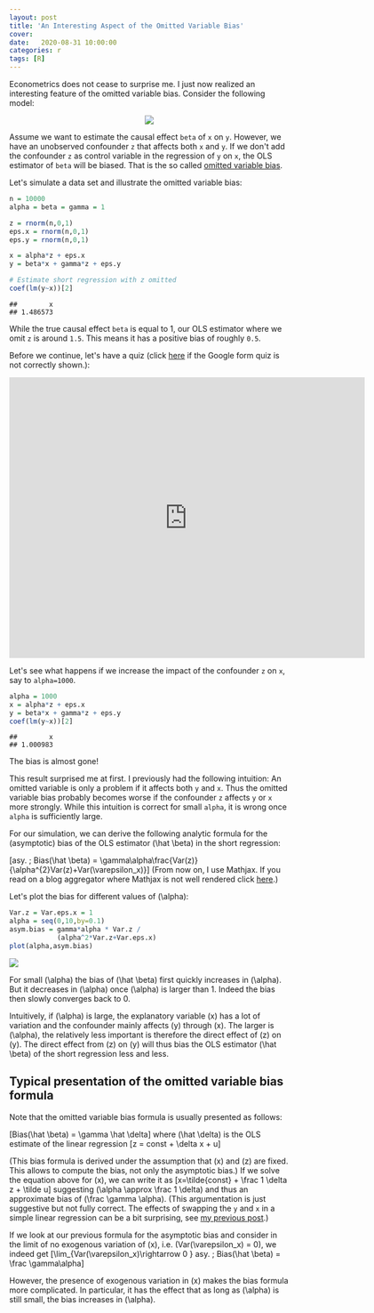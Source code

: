 ```yaml
---
layout: post
title: 'An Interesting Aspect of the Omitted Variable Bias'
cover: 
date:   2020-08-31 10:00:00
categories: r
tags: [R]
---
```


Econometrics does not cease to surprise me. I just now realized an interesting feature of the omitted variable bias. Consider the following model:

<center>
<img src="http://skranz.github.io/images/ovb/ovb1.svg" style="max-width: 100%;">
</center>


Assume we want to estimate the causal effect `beta` of `x` on `y`. However, we have an unobserved confounder `z` that affects both `x` and `y`. If we don't add the confounder `z` as control variable in the regression of `y` on `x`, the OLS estimator of `beta` will be biased. That is the so called [omitted variable bias](https://en.wikipedia.org/wiki/Omitted-variable_bias).

Let's simulate a data set and illustrate the omitted variable bias:


```r
n = 10000
alpha = beta = gamma = 1

z = rnorm(n,0,1)
eps.x = rnorm(n,0,1)
eps.y = rnorm(n,0,1)

x = alpha*z + eps.x
y = beta*x + gamma*z + eps.y

# Estimate short regression with z omitted
coef(lm(y~x))[2]
```

```
##        x 
## 1.486573
```

While the true causal effect `beta` is equal to 1, our OLS estimator where we omit `z` is around `1.5`. This means it has a positive bias of roughly `0.5`.

Before we continue, let's have a quiz (click [here](http://skranz.github.io/r/2020/08/31/ovb.html#ovb-quiz) if the Google form quiz is not correctly shown.):<a name="ovb-quiz"></a>

<iframe src="https://docs.google.com/forms/d/e/1FAIpQLScgM95rCBKaOwnCVv5g52NuNdlkn35N6ahSr-T9LcuBewd0NQ/viewform?embedded=true" width="640" height="505" frameborder="0" marginheight="0" marginwidth="0">Loading…</iframe>

Let's see what happens if we increase the impact of the confounder `z` on `x`, say to `alpha=1000`.


```r
alpha = 1000
x = alpha*z + eps.x
y = beta*x + gamma*z + eps.y
coef(lm(y~x))[2]
```

```
##        x 
## 1.000983
```

The bias is almost gone! 

This result surprised me at first. I previously had the following intuition: An omitted variable is only a problem if it affects both `y` and `x`.  Thus the omitted variable bias probably becomes worse if the confounder `z` affects `y` or `x` more strongly. While this intuition is correct for small `alpha`, it is wrong once `alpha` is sufficiently large.

<a name="mathjax"></a>For our simulation, we can derive the following analytic formula for the (asymptotic) bias of the OLS estimator \(\hat \beta\) in the short regression:

\[asy. \; Bias(\hat \beta) = \gamma\alpha\frac{Var(z)}{\alpha^{2}Var(z)+Var(\varepsilon_x)}\]
(From now on, I use Mathjax. If you read on a blog aggregator where Mathjax is not well rendered click [here](http://skranz.github.io/r/2020/08/31/ovb.html#mathjax).)

Let's plot the bias for different values of \(\alpha\):

```r
Var.z = Var.eps.x = 1
alpha = seq(0,10,by=0.1)
asym.bias = gamma*alpha * Var.z /
            (alpha^2*Var.z+Var.eps.x)
plot(alpha,asym.bias)
```
<img src="http://skranz.github.io/images/ovb/ovb2.svg" style="max-width: 100%;">

For small \(\alpha\) the bias of \(\hat \beta\) first quickly increases in \(\alpha\). But it decreases in \(\alpha\) once \(\alpha\) is larger than 1. Indeed the bias then slowly converges back to 0.

Intuitively, if \(\alpha\) is large, the explanatory variable \(x\) has a lot of variation and the confounder mainly affects \(y\) through \(x\). The larger is \(\alpha\), the relatively less important is therefore the direct effect of \(z\) on \(y\). The direct effect from \(z\) on \(y\) will thus bias the OLS estimator \(\hat \beta\) of the short regression less and less.

## Typical presentation of the omitted variable bias formula

Note that the omitted variable bias formula is usually presented as follows:

\[Bias(\hat \beta) = \gamma \hat \delta\]
where \(\hat \delta\) is the OLS estimate of the linear regression \[z = const + \delta x + u\]

(This bias formula is derived under the assumption that \(x\) and \(z\) are fixed. This allows to compute the bias, not only the asymptotic bias.) If we solve the equation above for \(x\), we can write it as
\[x=\tilde{const} + \frac 1 \delta z + \tilde u\]
suggesting \(\alpha  \approx \frac 1 \delta\) and thus an approximate bias of \(\frac \gamma \alpha\). (This argumentation is just suggestive but not fully correct. The effects of swapping the `y` and `x` in a simple linear regression can be a bit surprising, see [my previous post](http://skranz.github.io/r/2018/10/29/Curious_Regression.html).)

If we look at our previous formula for the asymptotic bias and consider in the limit of no exogenous variation of \(x\), i.e. \(Var(\varepsilon_x) = 0\), we indeed get
\[\lim_{Var(\varepsilon_x)\rightarrow 0 } asy. \; Bias(\hat \beta) = \frac \gamma\alpha\]

However, the presence of exogenous variation in \(x\) makes the bias formula more complicated. In particular, it has the effect that as long as \(\alpha\) is still small, the bias increases in \(\alpha\). 
